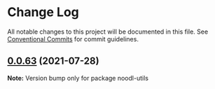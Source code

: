 # Change Log

All notable changes to this project will be documented in this file.
See [Conventional Commits](https://conventionalcommits.org) for commit guidelines.

## [0.0.63](https://github.com/pfftdammitchris/noodl/compare/noodl-utils@0.0.56...noodl-utils@0.0.63) (2021-07-28)

**Note:** Version bump only for package noodl-utils
